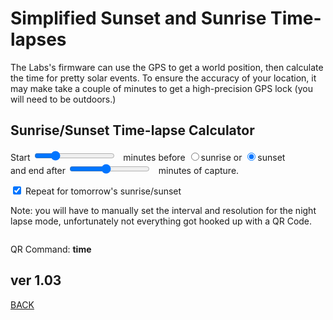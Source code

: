 <script src="../../jquery.min.js"></script>
<script src="../../qrcodeborder.js"></script>
<style>
        #qrcode{
            width: 100%;
        }
        div{
            width: 100%;
            display: inline-block;
        }
</style>

# Simplified Sunset and Sunrise Time-lapses

The Labs's firmware can use the GPS to get a world position, then calculate the time for pretty solar events.  To ensure the accuracy of your location, it may make take a couple of minutes to get a high-precision GPS lock (you will need to be outdoors.)

## Sunrise/Sunset Time-lapse Calculator

Start <input type="range" id="tlmin" name="tlmin" min="1" max="60" value="15"><label for="tlmin"></label>&nbsp;&nbsp;<b id="minstext"></b> minutes before <input type="radio" id="sr1" name="solar" value="r"><label for="sr1">sunrise</label> or <input type="radio" id="sr2" name="solar" value="s" checked><label for="sr2">sunset</label><br> and end after <input type="range" id="tlendmin" name="tlendmin" min="10" max="120" value="60"><label for="tlendmin"></label>&nbsp;&nbsp;<b id="minsendtext"></b> minutes of capture.
 
<input type="checkbox" id="repeat" name="repeat" checked> 
<label for="repeat">Repeat for tomorrow's sunrise/sunset</label><br>

<!-- <input type="checkbox" id="setdatetime" name="setdatetime" checked> 
<label for="setdatetime">Automatically update the camera date and time</label><br> 
-->
Note: you will have to manually set the interval and resolution for the night lapse mode, unfortunately not everything got hooked up with a QR Code. 
 
<center>
<div id="qrcode"></div>
<br>
</center>

QR Command: <b id="qrtext">time</b><br>
        
## ver 1.03
[BACK](..)

<script>
var once = true;
var qrcode;
var cmd = "oC15dTmNLeA";
var lasttimecmd = "";
var changed = true;
var today;
var yy;
var mm;
var dd;
var h;
var m;
var s;

function dcmd(cmd, id) {
    var x;
	if(document.getElementById(id) !== null)
	{
		x = document.getElementById(id).checked;
		if( x === true)
			cmd = cmd + document.getElementById(id).value;
	}
	else
	{
	    var i;
		for (i = 1; i < 15; i++) { 
			var newid = id+i;
			if(document.getElementById(newid) !== null)
			{
				x = document.getElementById(newid).checked;
				if( x === true)
					cmd = cmd + document.getElementById(newid).value;
			}
		}
	}
	return cmd;
}

function makeQR() 
{	
  if(once === true)
  {
    qrcode = new QRCode(document.getElementById("qrcode"), 
    {
      text : "!oMBURN=\"\"",
      width : 360,
      height : 360,
      correctLevel : QRCode.CorrectLevel.M
    });
    once = false;
  }
}

function checkTime(i) {
    if (i < 10) {i = "0" + i;}  // add zero in front of numbers < 10
    return i;
}

function timeLoop()
{
  if(document.getElementById("tlmin") !== null)
  {
	cmd = "oC15dT";
	
	/*
	if(document.getElementById("setdatetime") != null)
    {
		if(document.getElementById("setdatetime").checked == true)
		{
			today = new Date();
					
			yy = today.getFullYear() - 2000;
			mm = today.getMonth() + 1;
			dd = today.getDate();
			h = today.getHours();
			m = today.getMinutes();
			s = today.getSeconds();
				
			yy = checkTime(yy);
			mm = checkTime(mm);
			dd = checkTime(dd);
			h = checkTime(h);
			m = checkTime(m);
			s = checkTime(s);
			
			cmd = "oT" + yy + mm + dd + h + m + s + cmd;
		}
	}
	*/
			
	var mins = parseInt(document.getElementById("tlmin").value);	
	document.getElementById("minstext").innerHTML = mins;	
	
	mins *= 60;
	
	var endmins = parseInt(document.getElementById("tlendmin").value);	
	document.getElementById("minsendtext").innerHTML = endmins;	
	
	endmins *= 60;
	
	cmd = cmd + "!" + dcmd("", "sr") + "-" + mins + "NmNLeA!1S!" + endmins + "E";
	
	
    if(document.getElementById("repeat") != null)
    {
      if(document.getElementById("repeat").checked == true)
      {
        cmd = cmd + "!R";
      }
    }
  }
  
  qrcode.clear(); 
  qrcode.makeCode(cmd);
  
  if(cmd != lasttimecmd)
  {
	changed = true;
	lasttimecmd = cmd;
  }
	
  if(changed === true)
  {
	document.getElementById("qrtext").innerHTML = cmd;
	changed = false;
  }
	
  var t = setTimeout(timeLoop, 50);
}

function myReloadFunction() {
  location.reload();
}

makeQR();
timeLoop();


</script>

